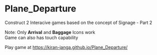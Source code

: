 # Plane_Departure
Construct 2 Interacive games based on the concept of Signage - Part 2

Note: Only **Arrival** and **Baggage** Icons work   
      Game can also has touch capability
         
Play game at https://kiran-janga.github.io/Plane_Departure/
